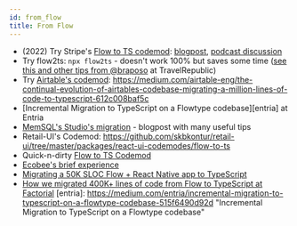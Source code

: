 ```yaml
---
id: from_flow
title: From Flow
---
```


- (2022) Try Stripe's [Flow to TS codemod](https://github.com/stripe-archive/flow-to-typescript-codemod): [blogpost](https://stripe.com/blog/migrating-to-typescript), [podcast discussion](https://devtools.fm/episode/33)
- Try flow2ts: `npx flow2ts` - doesn't work 100% but saves some time ([see this and other tips from @braposo](https://github.com/typescript-cheatsheets/react/pull/79#issuecomment-458227322) at TravelRepublic)
- Try [Airtable's codemod](https://github.com/Airtable/typescript-migration-codemod): https://medium.com/airtable-eng/the-continual-evolution-of-airtables-codebase-migrating-a-million-lines-of-code-to-typescript-612c008baf5c
- [Incremental Migration to TypeScript on a Flowtype codebase][entria] at Entria
- [MemSQL's Studio's migration](https://davidgom.es/porting-30k-lines-of-code-from-flow-to-typescript/) - blogpost with many useful tips
- Retail-UI's Codemod: https://github.com/skbkontur/retail-ui/tree/master/packages/react-ui-codemodes/flow-to-ts
- Quick-n-dirty [Flow to TS Codemod](https://gist.github.com/skovhus/c57367ce6ecbc3f70bb7c80f25727a11)
- [Ecobee's brief experience](https://mobile.twitter.com/alanhietala/status/1104450494754377728)
- [Migrating a 50K SLOC Flow + React Native app to TypeScript](https://blog.usejournal.com/migrating-a-flow-react-native-app-to-typescript-c74c7bceae7d)
- [How we migrated 400K+ lines of code from Flow to TypeScript at Factorial](https://labs.factorialhr.com/posts/how-we-migrated-400k-lines-of-code-from-flow-to-typescript)
  [entria]: https://medium.com/entria/incremental-migration-to-typescript-on-a-flowtype-codebase-515f6490d92d "Incremental Migration to TypeScript on a Flowtype codebase"
